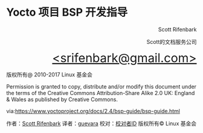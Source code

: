 Yocto 项目 BSP 开发指导
======

<p align="right">Scott Rifenbark</p>
<p align="right">Scott的文档服务公司</p>
<p align="right"><font size=6><a href="mailto:srifenbark@gmail.com">&lt;srifenbark@gmail.com&gt;</a></font></p>

版权所有@ 2010-2017  Linux 基金会

Permission is granted to copy, distribute and/or modify this document under the terms of the Creative Commons Attribution-Share Alike 2.0 UK: England & Wales as published by Creative Commons.

via:https://www.yoctoproject.org/docs/2.4/bsp-guide/bsp-guide.html

作者：[Scott Rifenbark](mailto:srifenbark@gmail.com)
译者：[guevara](https://github.com/guevaraya)
校对：[校对者ID](https://github.com/校对者ID)
版权所有© Linux 基金会

[1]: mailto:srifenbark@gmail.com
